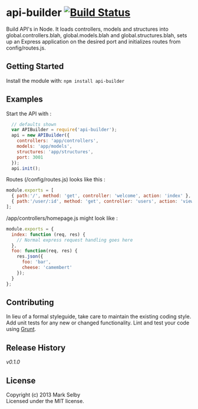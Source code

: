 # api-builder [![Build Status](https://secure.travis-ci.org/mark.selby/node-api-builder.png?branch=master)](http://travis-ci.org/mark.selby/node-api-builder)

Build API's in Node. It loads controllers, models and structures into global.controllers.blah, global.models.blah and global.structures.blah, sets up an Express application on the desired port and initializes routes from config/routes.js.

## Getting Started
Install the module with: `npm install api-builder`

## Examples
Start the API with :
```javascript
  // defaults shown
  var APIBuilder = require('api-builder');
  api = new APIBuilder({
    controllers: 'app/controllers',
    models: 'app/models',
    structures: 'app/structures',
    port: 3001
  });
  api.init();
```

Routes (/config/routes.js) looks like this :
```javascript
module.exports = [
  { path:'/', method: 'get', controller: 'welcome', action: 'index' },
  { path:'/user/:id', method: 'get', controller: 'users', action: 'view_profile' }
];
```

/app/controllers/homepage.js might look like :
```javascript
module.exports = {
  index: function (req, res) {
    // Normal express request handling goes here
  },
  foo: function(req, res) {
    res.json({
      foo: 'bar',
      cheese: 'camembert'
    });
  }
};
```

## Contributing
In lieu of a formal styleguide, take care to maintain the existing coding style. Add unit tests for any new or changed functionality. Lint and test your code using [Grunt](http://gruntjs.com/).

## Release History
_v0.1.0_

## License
Copyright (c) 2013 Mark Selby  
Licensed under the MIT license.
